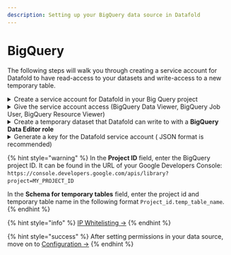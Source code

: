 ```yaml
---
description: Setting up your BigQuery data source in Datafold
---
```


# BigQuery

The following steps will walk you through creating a service account for Datafold to have read-access to your datasets and write-access to a new temporary table.&#x20;

<details>

<summary>Create a service account for Datafold in your Big Query project</summary>

To connect Datafold to your BigQuery project, you will need to create a _service account_ for Datafold to use.

1. Navigate to the [Google Developers Console](https://console.developers.google.com/). Before proceeding, click on the drop-down to the left of the search bar and select the project you want to connect to.
2. If you do not see the project, you would like to connect to listed in the drop-down, click on the account switcher in the upper right corner of the window and ensure you are logged in to a Google account that is a member of the project.

Click on the hamburger menu in the upper left and select **IAM & Admin,** and then **Service Accounts**.

<img src="../../.gitbook/assets/image (62).png" alt="" data-size="original">

Let's create a new service account:

<img src="../../.gitbook/assets/image (173).png" alt="" data-size="original">

Give the Service Account a name, for example Datafold:

<img src="../../.gitbook/assets/image (286).png" alt="" data-size="original">



</details>

<details>

<summary>Give the service account access (BigQuery Data Viewer, BigQuery Job User, BigQuery Resource Viewer)</summary>

For Datafold we require the **BigQuery Data Viewer** for read access on all the datasets in the project. We need the **BigQuery Job User** to run queries. Next to that Datafold requires the **BigQuery Resource Viewer** role for fetching the query logs to parse lineage.

<img src="../../.gitbook/assets/image (127).png" alt="" data-size="original">

Next, we can hit **Done** to create the service account. Datafold does not require additional user access.&#x20;

</details>

<details>

<summary>Create a temporary dataset that Datafold can write to with a <strong>BigQuery Data Editor role</strong></summary>

We need to set one more permission on Datafolds' temporary dataset. Let's navigate to BigQuery in the console. Datafold requires read permissions on all the datasets that contain user data but needs one dataset to materialize in between datasets. By materializing this data in BigQuery we reduce the volumes of data that are being processed in Datafold itself.&#x20;

<img src="../../.gitbook/assets/image (34).png" alt="" data-size="original">

Give the dataset a name that is related to Datafold, in the example we call it `datafold_tmp`.

<img src="../../.gitbook/assets/image (84).png" alt="" data-size="original">

**Make sure that the dataset lives in the same region as the rest of the data, otherwise, the dataset will not be found.**

Now we have to set the permissions, to make sure that Datafold can create tables.

<img src="../../.gitbook/assets/image (246).png" alt="" data-size="original">

&#x20;After clicking on Permissions, we need to add a new principal to the Dataset:

<img src="../../.gitbook/assets/image (39).png" alt="" data-size="original">

Datafold requires the **BigQuery Data Editor** role on the newly created Dataset. Now we're set with the permissions. Next, we need to create a new key that we need to upload to Datafold:

<img src="../../.gitbook/assets/image (266).png" alt="" data-size="original">



</details>

<details>

<summary>Generate a key for the Datafold service account ( JSON format is recommended)</summary>

Next, we have to go back to the **IAM & Admin** page to generate a key for Datafold:

<img src="../../.gitbook/assets/image (223).png" alt="" data-size="original">

For Datafold, we use the recommended json format. After creating the key, it will be saved on your local machine:

<img src="../../.gitbook/assets/image (170).png" alt="" data-size="original">

</details>

{% hint style="warning" %}
In the **Project ID** field, enter the BigQuery project ID. It can be found in the URL of your Google Developers Console: `https://console.developers.google.com/apis/library?project=MY_PROJECT_ID`

In the **Schema for temporary tables** field, enter the project id and temporary table name in the following format `Project_id.temp_table_name`.
{% endhint %}

{% hint style="info" %}
[IP Whitelisting ->](../../developer/security/network-security.md)
{% endhint %}

{% hint style="success" %}
After setting permissions in your data source, move on to [Configuration ->](../configuration/)
{% endhint %}
